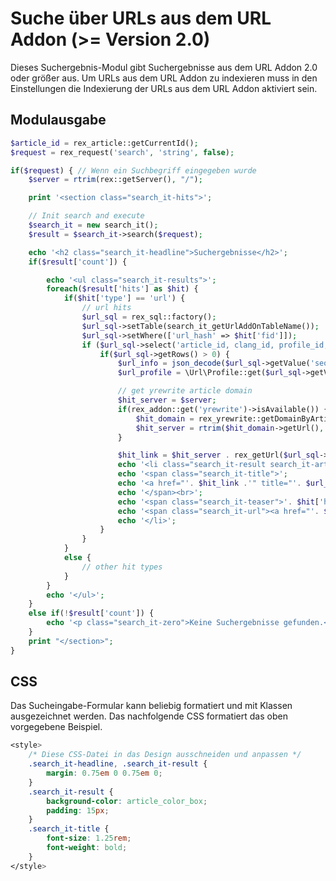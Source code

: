 # Suche über URLs aus dem URL Addon (>= Version 2.0)

Dieses Suchergebnis-Modul gibt Suchergebnisse aus dem URL Addon 2.0 oder größer
aus. Um URLs aus dem URL Addon zu indexieren muss in den Einstellungen die
Indexierung der URLs aus dem URL Addon aktiviert sein.

## Modulausgabe

```php
$article_id = rex_article::getCurrentId();
$request = rex_request('search', 'string', false);

if($request) { // Wenn ein Suchbegriff eingegeben wurde
	$server = rtrim(rex::getServer(), "/");

	print '<section class="search_it-hits">';

	// Init search and execute
    $search_it = new search_it();
    $result = $search_it->search($request);

	echo '<h2 class="search_it-headline">Suchergebnisse</h2>';
	if($result['count']) {

		echo '<ul class="search_it-results">';
		foreach($result['hits'] as $hit) {
			if($hit['type'] == 'url') {
				// url hits
				$url_sql = rex_sql::factory();
				$url_sql->setTable(search_it_getUrlAddOnTableName());
				$url_sql->setWhere(['url_hash' => $hit['fid']]);
				if ($url_sql->select('article_id, clang_id, profile_id, data_id, seo')) {
					if($url_sql->getRows() > 0) {
						$url_info = json_decode($url_sql->getValue('seo'), true);
						$url_profile = \Url\Profile::get($url_sql->getValue('profile_id'));

						// get yrewrite article domain
						$hit_server = $server;
						if(rex_addon::get('yrewrite')->isAvailable()) {
							$hit_domain = rex_yrewrite::getDomainByArticleId($url_sql->getValue('article_id'), $url_sql->getValue('clang_id'));
							$hit_server = rtrim($hit_domain->getUrl(), "/");
						}

						$hit_link = $hit_server . rex_getUrl($url_sql->getValue('article_id'), $url_sql->getValue('clang_id'), [$url_profile->getNamespace() => $url_sql->getValue('data_id'), 'search_highlighter' => $request]);
						echo '<li class="search_it-result search_it-article">';
						echo '<span class="search_it-title">';
						echo '<a href="'. $hit_link .'" title="'. $url_info['title'] .'">'. $url_info['title'] .'</a>';
						echo '</span><br>';
						echo '<span class="search_it-teaser">'. $hit['highlightedtext'] .'</span><br>';
						echo '<span class="search_it-url"><a href="'. $hit_link .'" title="'. $url_info['title'] .'">'.$hit_server.rex_getUrl($url_sql->getValue('article_id'), $url_sql->getValue('clang_id'), [$url_profile->getNamespace() => $url_sql->getValue('data_id')]).'</a></span>';
						echo '</li>';
					}
				}
			}
			else {
                // other hit types
            }
        }
        echo '</ul>';
    }
	else if(!$result['count']) {
		echo '<p class="search_it-zero">Keine Suchergebnisse gefunden.</p>';
	}
	print "</section>";
}
```

## CSS

Das Sucheingabe-Formular kann beliebig formatiert und mit Klassen ausgezeichnet
werden. Das nachfolgende CSS formatiert das oben vorgegebene Beispiel.

```css
<style>
    /* Diese CSS-Datei in das Design ausschneiden und anpassen */
	.search_it-headline, .search_it-result {
		margin: 0.75em 0 0.75em 0;
	}
	.search_it-result {
		background-color: article_color_box;
		padding: 15px;
	}
	.search_it-title {
		font-size: 1.25rem;
		font-weight: bold;
	}
</style>
```
